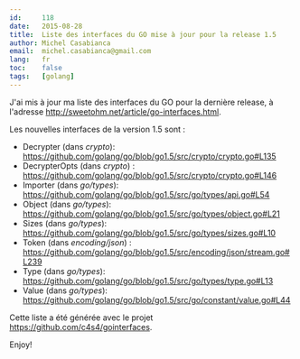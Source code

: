 ```yaml
---
id:     118
date:   2015-08-28
title:  Liste des interfaces du GO mise à jour pour la release 1.5
author: Michel Casabianca
email:  michel.casabianca@gmail.com
lang:   fr
toc:    false
tags:   [golang]
---
```


J'ai mis à jour ma liste des interfaces du GO pour la dernière release, à
l'adresse <http://sweetohm.net/article/go-interfaces.html>.

<!--more-->

Les nouvelles interfaces de la version 1.5 sont :

- Decrypter (dans *crypto*): <https://github.com/golang/go/blob/go1.5/src/crypto/crypto.go#L135>
- DecrypterOpts (dans *crypto*) : <https://github.com/golang/go/blob/go1.5/src/crypto/crypto.go#L146>
- Importer (dans *go/types*): <https://github.com/golang/go/blob/go1.5/src/go/types/api.go#L54>
- Object (dans *go/types*): <https://github.com/golang/go/blob/go1.5/src/go/types/object.go#L21>
- Sizes (dans *go/types*): <https://github.com/golang/go/blob/go1.5/src/go/types/sizes.go#L10>
- Token (dans *encoding/json*) : <https://github.com/golang/go/blob/go1.5/src/encoding/json/stream.go#L239>
- Type (dans *go/types*): <https://github.com/golang/go/blob/go1.5/src/go/types/type.go#L13>
- Value (dans *go/types*): <https://github.com/golang/go/blob/go1.5/src/go/constant/value.go#L44>

Cette liste a été générée avec le projet <https://github.com/c4s4/gointerfaces>.

Enjoy!
